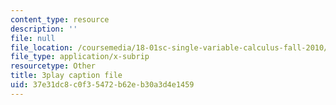 ```yaml
---
content_type: resource
description: ''
file: null
file_location: /coursemedia/18-01sc-single-variable-calculus-fall-2010/37e31dc8c0f35472b62eb30a3d4e1459_sRIDVAcoG5A.vtt
file_type: application/x-subrip
resourcetype: Other
title: 3play caption file
uid: 37e31dc8-c0f3-5472-b62e-b30a3d4e1459
---
```

